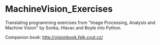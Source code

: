 # MachineVision_Exercises
Translating programming exercises from "Image Processing, Analysis and Machine Vision" by Sonka, Hlavac and Boyle into Python.

Companion book: http://visionbook.felk.cvut.cz/
